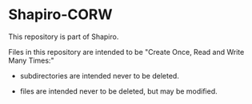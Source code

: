 # Shapiro-CORW

This repository is part of Shapiro.

Files in this repository are intended to be "Create Once, Read and Write Many Times:"

 - subdirectories are intended never to be deleted.

 - files are intended never to be deleted, but may be modified.
